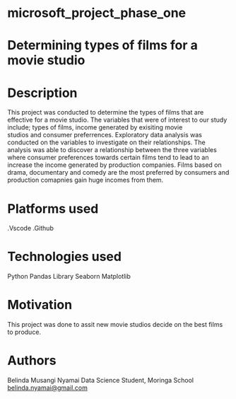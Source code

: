 # microsoft_project_phase_one

# Determining types of films for a movie studio
# Description
This project was conducted to determine the types of films that are effective for a movie studio. The 
variables that were of interest to our study include; types of films, income generated by exisiting movie  
studios and consumer preferrences. Exploratory data analysis was conducted on the variables to investigate 
on their relationships. The analysis was able to discover a relationship between the three variables where 
consumer preferences towards certain films tend to lead to an increase the income generated by production 
companies. Films based on drama, documentary and comedy are the most preferred by consumers and production 
comapnies gain huge incomes from them.

# Platforms used
.Vscode
.Github

# Technologies used
Python
Pandas Library
Seaborn
Matplotlib

# Motivation
This project was done to assit new movie studios decide on the best films to produce.

# Authors
Belinda Musangi Nyamai
Data Science Student, Moringa School
belinda.nyamai@gmail.com
